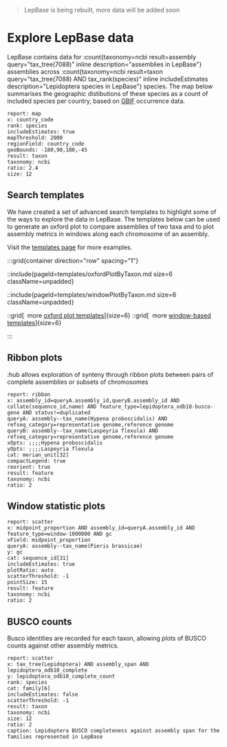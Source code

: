 > LepBase is being rebuilt, more data will be added soon

# Explore LepBase data

LepBase contains data for
:count{taxonomy=ncbi result=assembly query="tax_tree(7088)" inline description="assemblies in LepBase"} assemblies across
:count{taxonomy=ncbi result=taxon query="tax_tree(7088) AND tax_rank(species)" inline includeEstimates description="Lepidoptera species in LepBase"} species. The map below summarises the geographic distibutions of these species as a count of included species per country, based on [GBIF](https://www.gbif.org) occurrence data.

```report
report: map
x: country_code
rank: species
includeEstimates: true
mapThreshold: 2000
regionField: country_code
geoBounds: -180,90,180,-45
result: taxon
taxonomy: ncbi
ratio: 2.4
size: 12
```

## Search templates

We have created a set of advanced search templates to highlight some of the ways to explore the data in LepBase. The templates below can be used to generate an oxford plot to compare assemblies of two taxa and to plot assembly metrics in windows along each chromosome of an assembly.

Visit the [templates page](/templates) for more examples.

:::grid{container direction="row" spacing="1"}

::include{pageId=templates/oxfordPlotByTaxon.md size=6 className=unpadded}

::include{pageId=templates/windowPlotByTaxon.md size=6 className=unpadded}

::grid[&nbsp;&nbsp;more [oxford plot templates](/templates/oxford)]{size=6}
::grid[&nbsp;&nbsp;more [window-based templates](/templates/windows)]{size=6}

:::

## Ribbon plots

:hub allows exploration of synteny through ribbon plots between pairs of complete assemblies or subsets of chromosomes

```report
report: ribbon
x: assembly_id=queryA.assembly_id,queryB.assembly_id AND collate(sequence_id,name) AND feature_type=lepidoptera_odb10-busco-gene AND status!=duplicated
queryA: assembly--tax_name(Hypena proboscidalis) AND refseq_category=representative genome,reference genome
queryB: assembly--tax_name(Laspeyria flexula) AND refseq_category=representative genome,reference genome
xOpts: ;;;;Hypena proboscidalis
yOpts: ;;;;Laspeyria flexula
cat: merian_unit[32]
compactLegend: true
reorient: true
result: feature
taxonomy: ncbi
ratio: 2
```

## Window statistic plots

```report
report: scatter
x: midpoint_proportion AND assembly_id=queryA.assembly_id AND feature_type=window-1000000 AND gc
xField: midpoint_proportion
queryA: assembly--tax_name(Pieris brassicae)
y: gc
cat: sequence_id[31]
includeEstimates: true
plotRatio: auto
scatterThreshold: -1
pointSize: 15
result: feature
taxonomy: ncbi
ratio: 2
```

## BUSCO counts

Busco identities are recorded for each taxon, allowing plots of BUSCO counts against other assembly metrics.

```report
report: scatter
x: tax_tree(Lepidoptera) AND assembly_span AND lepidoptera_odb10_complete
y: lepidoptera_odb10_complete_count
rank: species
cat: family[6]
includeEstimates: false
scatterThreshold: -1
result: taxon
taxonomy: ncbi
size: 12
ratio: 2
caption: Lepidoptera BUSCO completeness against assembly span for the families represented in LepBase
```
